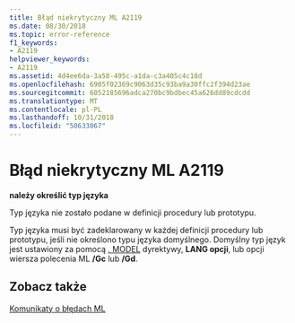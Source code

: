 ```yaml
---
title: Błąd niekrytyczny ML A2119
ms.date: 08/30/2018
ms.topic: error-reference
f1_keywords:
- A2119
helpviewer_keywords:
- A2119
ms.assetid: 4d4ee6da-3a58-495c-a1da-c3a405c4c18d
ms.openlocfilehash: 6905f02369c9063d35c93ba9a30ffc2f394d23ae
ms.sourcegitcommit: 6052185696adca270bc9bdbec45a626dd89cdcdd
ms.translationtype: MT
ms.contentlocale: pl-PL
ms.lasthandoff: 10/31/2018
ms.locfileid: "50633067"
---
```

# <a name="ml-nonfatal-error-a2119"></a>Błąd niekrytyczny ML A2119

**należy określić typ języka**

Typ języka nie zostało podane w definicji procedury lub prototypu.

Typ języka musi być zadeklarowany w każdej definicji procedury lub prototypu, jeśli nie określono typu języka domyślnego. Domyślny typ język jest ustawiony za pomocą [. MODEL](../../assembler/masm/dot-model.md) dyrektywy, **LANG opcji**, lub opcji wiersza polecenia ML **/Gc** lub **/Gd**.

## <a name="see-also"></a>Zobacz także

[Komunikaty o błędach ML](../../assembler/masm/ml-error-messages.md)<br/>